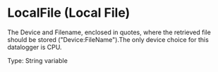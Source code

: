 # LocalFile (Local File)

The Device and Filename, enclosed in quotes, where the retrieved file should be stored ("Device:FileName").The only device choice for this datalogger is CPU.

Type: String variable
